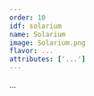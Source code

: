 ```yaml
---
order: 10
idf: solarium
name: Solarium
image: Solarium.png
flavor: ...
attributes: ['...']
---
```

...